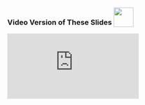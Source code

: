 <h3>Video Version of These Slides <a href="https://www.youtube.com/manorisms?sub_confirmation=1" target="_blank"><img src="./img/subscribe.png" style="position: relative; top: 5px; height: 45px;margin: 0; background: none; border: 0; box-shadow: none;" /></a></h3>

<div class="videoWrapper">
    <!-- Copy & Pasted from YouTube -->
    <iframe src="https://www.youtube.com/embed/ybjmUgKW3vU" frameborder="0" allow="autoplay; encrypted-media" allowfullscreen></iframe>
</div>
